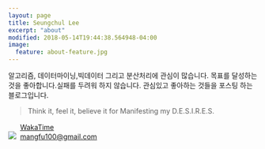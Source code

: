 ```yaml
---
layout: page
title: Seungchul Lee
excerpt: "about"
modified: 2018-05-14T19:44:38.564948-04:00
image:
  feature: about-feature.jpg
---
```


알고리즘, 데이터마이닝,빅데이터 그리고 분산처리에 관심이 많습니다.
목표를 달성하는 것을 좋아합니다.실패를 두려워 하지 않습니다.
관심있고 좋아하는 것들을 포스팅 하는 블로그입니다.

> Think it, feel it, believe it for Manifesting my D.E.S.I.R.E.S.

<img src="https://wakatime.com/favicon.ico" width="16">&nbsp;&nbsp;[WakaTime](https://wakatime.com/@cchcc)  
<img src="https://ssl.gstatic.com/ui/v1/icons/mail/favicon.ico">&nbsp;&nbsp;[mangfu100@gmail.com](mailto:mangfu100@gmail.com)
